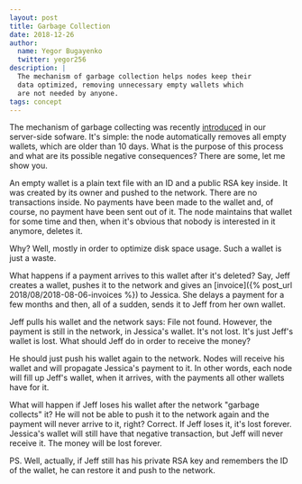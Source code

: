 ```yaml
---
layout: post
title: Garbage Collection
date: 2018-12-26
author:
  name: Yegor Bugayenko
  twitter: yegor256
description: |
  The mechanism of garbage collection helps nodes keep their
  data optimized, removing unnecessary empty wallets which
  are not needed by anyone.
tags: concept
---
```


The mechanism of garbage collecting was recently
[introduced](https://github.com/zold-io/zold/issues/622) in
our server-side sofware. It's simple: the node automatically
removes all empty wallets, which are older than 10 days. What is the
purpose of this process and what are its possible negative consequences?
There are some, let me show you.

<!--more-->

An empty wallet is a plain text file with an ID and a public RSA key
inside. It was created by its owner and pushed to the network. There are
no transactions inside. No payments have been made to the wallet and,
of course, no payment have been sent out of it. The node maintains
that wallet for some time and then, when it's obvious that nobody is
interested in it anymore, deletes it.

Why? Well, mostly in order to optimize disk space usage. Such a wallet
is just a waste.

What happens if a payment arrives to this wallet after it's deleted? Say,
Jeff creates a wallet, pushes it to the network and gives an
[invoice]({% post_url 2018/08/2018-08-06-invoices %})
to Jessica. She delays a payment for a few months and then, all of
a sudden, sends it to Jeff from her own wallet.

Jeff pulls his wallet and the network says: File not found. However, the payment
is still in the network, in Jessica's wallet. It's not lost. It's just Jeff's
wallet is lost. What should Jeff do in order to receive the money?

He should just push his wallet again to the network. Nodes will receive his
wallet and will propagate Jessica's payment to it. In other words, each node
will fill up Jeff's wallet, when it arrives, with the payments all other wallets
have for it.

What will happen if Jeff loses his wallet after the network "garbage collects" it?
He will not be able to push it to the network again and the payment will never
arrive to it, right? Correct. If Jeff loses it, it's lost forever. Jessica's
wallet will still have that negative transaction, but Jeff will never receive it.
The money will be lost forever.

PS. Well, actually, if Jeff still has his private RSA key and remembers
the ID of the wallet, he can restore it and push to the network.

